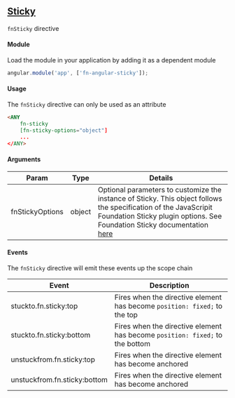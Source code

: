 [Sticky](http://foundation.zurb.com/sites/docs/sticky.html)
------
`fnSticky` directive

#### Module
Load the module in your application by adding it as a dependent module
```javascript
angular.module('app', ['fn-angular-sticky']);
```

#### Usage
The `fnSticky` directive can only be used as an attribute

```html 
<ANY 
    fn-sticky
    [fn-sticky-options="object"]
    ...
</ANY>
```

#### Arguments
| Param            | Type       | Details  |
| -------------    |------------| -----    |
| fnStickyOptions  | object     | Optional parameters to customize the instance of Sticky. This object follows the specification of the JavaScripit Foundation Sticky plugin options. See Foundation Sticky documentation [here](http://foundation.zurb.com/sites/docs/sticky.html)|

#### Events
The `fnSticky` directive will emit these events up the scope chain

| Event                         | Description   |
| -------                       | ------------- |
| stuckto.fn.sticky:top         | Fires when the directive element has become `position: fixed;` to the top    |
| stuckto.fn.sticky:bottom      | Fires when the directive element has become `position: fixed;` to the bottom |
| unstuckfrom.fn.sticky:top     | Fires when the directive element has become anchored                           |
| unstuckfrom.fn.sticky:bottom  | Fires when the directive element has become anchored                           |
